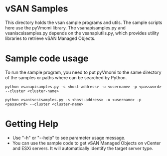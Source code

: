 vSAN Samples
==================

This directory holds the vsan sample programs and utils. The sample scripts here
use the pyVmomi library. The vsanapisamples.py and vsaniscsisamples.py
depends on the vsanapiutils.py, which provides utility libraries to retrieve 
vSAN Managed Objects.

Sample code usage
==================

To run the sample program, you need to put pyVmomi to the same directory of the 
samples or paths where can be searched by Python.

```shell
python vsanapisamples.py -s <host-address> -u <username> -p <password> --cluster <cluster-name>
```

```shell
python vsaniscsisamples.py -s <host-address> -u <username> -p <password> --cluster <cluster-name>
```

Getting Help
============

* Use "-h" or "--help" to see parameter usage message.
* You can use the sample code to get vSAN Managed Objects on vCenter and
  ESXi servers. It will automatically identify the target server type.
